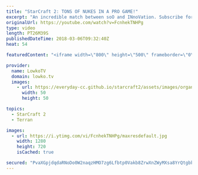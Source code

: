 ```yaml
---
title: "StarCraft 2: TONS OF NUKES IN A PRO GAME!"
excerpt: "An incredible match between soO and INnoVation. Subscribe for more videos: http://lowko.tv/youtube Macro Wars: https://goo.gl/1c32tn  Tactical Nukes were usually considered to be mostly a unique mechanic. These days however, it gets used more and more in professional games and in this one... Tactical"
originalUrl: https://youtube.com/watch?v=FcnhekTNHPg
type: video
length: PT26M39S
publishedDateTime: 2018-03-06T09:32:40Z
heat: 54

featuredContent: "<iframe width=\"800\" height=\"500\" frameborder=\"0\" src=\"https://www.youtube.com/embed/FcnhekTNHPg\" allow=\"accelerometer; autoplay; encrypted-media; gyroscope; picture-in-picture\" allowfullscreen></iframe>"

provider:
  name: LowkoTV
  domain: lowko.tv
  images:
    - url: https://everyday-cc.github.io/starcraft2/assets/images/organizations/lowko.tv-50x50.jpg
      width: 50
      height: 50

topics:
  - StarCraft 2
  - Terran

images:
  - url: https://i.ytimg.com/vi/FcnhekTNHPg/maxresdefault.jpg
    width: 1280
    height: 720
    isCached: true

secured: "PvaXGpjdqdaRNoDo0W2naqzHMO7zg6Lfbtp0Vakb8ZrwXnZWyMXsa8YrQtgbk+86sXhs54/0S2aakokL0f6iWmOl+NlZplajYkG6t7dLL/p0aQUEgglB7Nk3iS7NKEXQDIJeyT4qa/WISZa8qdhJtSqBuyVfoDpmLAGpJRAQzsb+QJMow7l4abTmxDzijAf+oHNyZCpmTdEZ4KNaVj4JOdKW6sZ1RAYiXnwFGxapyL9Lxyrwe+xAIy1zMlEWTPWF2/KQ9thLJzAs6LTVZdoNl5uBVo1JL0SOvq2vAQ7if3dhBORlckzd5STI394AK5533JeNo4q9VyIyvM1/SJGJz3vnjidrHK2lR9Ap0bwTZKn2tBgdo4TKNDUdg9FCSX3/gHmOzKnUa1W5RT5M6Stky5/wpyWaNgQOjXPtm/vGKnek8mNHScpADVLC7S8F6dBh;QmhQHRLRw/8kn0e4TYn2CA=="
---
```


